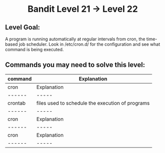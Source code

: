 <h1 align="center">
Bandit Level 21 → Level 22
</h1>

## Level Goal:
A program is running automatically at regular intervals from cron, the time-based job scheduler. Look in /etc/cron.d/ for the configuration and see what command is being executed.

## Commands you may need to solve this level:
| command | Explanation |
| ------|-----|
| cron | Explanation |
| ------|-----|
| crontab | files used to schedule the execution of programs |
| ------|-----|
| cron | Explanation |
| ------|-----|
| cron | Explanation |
| ------|-----|




